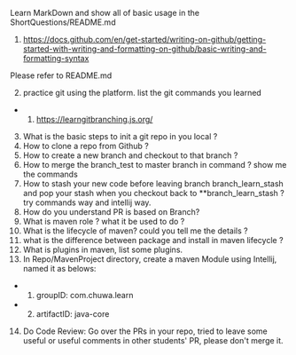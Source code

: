 Learn MarkDown and show all of basic usage in the ShortQuestions/README.md


1.  https://docs.github.com/en/get-started/writing-on-github/getting-started-with-writing-and-formatting-on-github/basic-writing-and-formatting-syntax

  Please refer to README.md
  
2.  practice git using the platform. list the git commands you learned
- 1.  https://learngitbranching.js.org/
3.  What is the basic steps to init a git repo in you local ?
4.  How to clone a repo from Github ?
5.  How to create a new branch and checkout to that branch ?
6.  How to merge the branch_test to master branch in command ? show me the commands
7.  How to stash your new code before leaving branch branch_learn_stash and pop your stash when you 
checkout back to **branch_learn_stash ? try commands way and intellij way.
8.  How do you understand PR is based on Branch?
9.  What is maven role ? what it be used to do ?
10.  What is the lifecycle of maven? could you tell me the details ?
11.  what is the difference between package and install in maven lifecycle ?
12.  What is plugins in maven, list some plugins.
13.  In Repo/MavenProject directory, create a maven Module using Intellij, named it as belows:
- 1.  groupID: com.chuwa.learn 
- 2.  artifactID: java-core 
14.  Do Code Review: Go over the PRs in your repo, tried to leave some useful or useful comments in other students' PR, please don't merge it.

